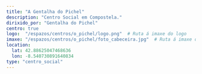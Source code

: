 ```yaml
---
title: "A Gentalha do Pichel"
description: "Centro Social em Compostela."
dirixido_por: "Gentalha do Pichel"
centro: true
logo:  "/espazos/centros/o_pichel/logo.png"  # Ruta á imaxe do logo
imaxe: "/espazos/centros/o_pichel/foto_cabeceira.jpg"  # Ruta á imaxe de fondo
location:
  lat: 42.88625047468636
  lon: -8.540730891640834
type: "centro_social"
---
```

